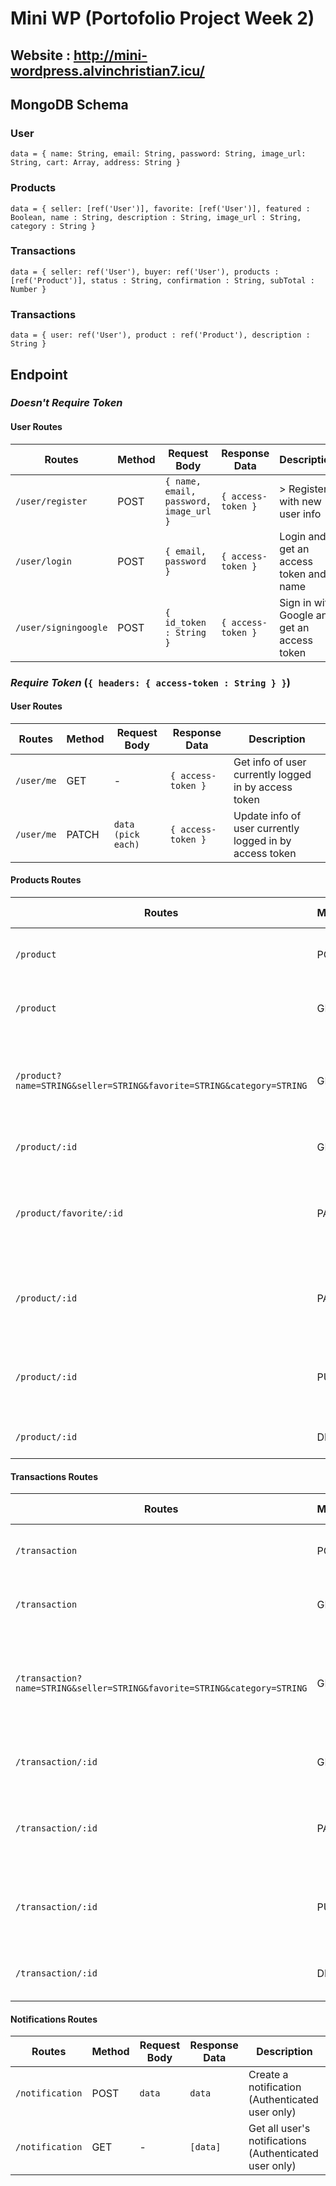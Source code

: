 # **Mini WP** (Portofolio Project Week 2)
Website : http://mini-wordpress.alvinchristian7.icu/
----------------------------------------

## MongoDB Schema

### User
`data = { name: String, email: String, password: String, image_url: String, cart: Array, address: String }`

### Products
`data = { seller: [ref('User')], favorite: [ref('User')], featured : Boolean, name : String, description : String, image_url : String, category : String }`

### Transactions
`data = { seller: ref('User'), buyer: ref('User'), products : [ref('Product')], status : String, confirmation : String, subTotal : Number }`

### Transactions
`data = { user: ref('User'), product : ref('Product'), description : String }`

## Endpoint

### *Doesn't Require Token*

#### User Routes
| Routes                | Method | Request Body                           | Response Data      | Description                                 |
| --------------------- | ------ | -------------------------------------- | ------------------ | ------------------------------------------- |
| `/user/register`     | POST   | `{ name, email, password, image_url }` | `{ access-token }` | > Register with new user info               |
| `/user/login`        | POST   | `{ email, password }`                  | `{ access-token }` | Login and get an access token and name      |
| `/user/signingoogle` | POST   | `{ id_token : String }`                         | `{ access-token }` | Sign in with Google and get an access token |

### *Require Token* (`{ headers: { access-token : String } }`)

#### User Routes
| Routes      | Method | Request Body       | Response Data      | Description                                             |
| ----------- | ------ | ------------------ | ------------------ | ------------------------------------------------------- |
| `/user/me` | GET    | -                  | `{ access-token }` | Get info of user currently logged in by access token    |
| `/user/me` | PATCH  | `data (pick each)` | `{ access-token }` | Update info of user currently logged in by access token |

#### Products Routes
| Routes                                                                | Method | Request Body       | Response Data | Description                                                                           |
| --------------------------------------------------------------------- | ------ | ------------------ | ------------- | ------------------------------------------------------------------------------------- |
| `/product`                                                              | POST   | `data`             | `data`        | Create a product (Authenticated user only)                                               |
| `/product`                                                              | GET    | -                  | `[data]`      | Get all user's products (Authenticated user only)                                        |
| `/product?name=STRING&seller=STRING&favorite=STRING&category=STRING` | GET    | -                  | `[data]`      | Search user's products by name / seller / category / favorite (Authenticated user only) |
| `/product/:id`                                                          | GET    | -                  | `data`        | Get a product by ID (Owners only)                                                        |
| `/product/favorite/:id`                                                          | PATCH  | `data (pick each)` | `data`        | Add product to user favorite by user ID currently logged in (Owners only)                        |
| `/product/:id`                                                          | PATCH  | `data (pick each)` | `data`        | Update field(s) of a product with new data(s) by ID (Owners only)                        |
| `/product/:id`                                                          | PUT    | `data`             | `data`        | Update all fields of a product with new datas by ID (Owners only)                        |
| `/product/:id`                                                          | DELETE | -                  | `data`        | Delete a product by ID (Owners only)                                                     |

#### Transactions Routes
| Routes                                                                | Method | Request Body       | Response Data | Description                                                                           |
| --------------------------------------------------------------------- | ------ | ------------------ | ------------- | ------------------------------------------------------------------------------------- |
| `/transaction`                                                              | POST   | `data`             | `data`        | Create a transaction (Authenticated user only)                                               |
| `/transaction`                                                              | GET    | -                  | `[data]`      | Get all user's transactions (Authenticated user only)                                        |
| `/transaction?name=STRING&seller=STRING&favorite=STRING&category=STRING` | GET    | -                  | `[data]`      | Search user's transactions by name / seller / category / favorite (Authenticated user only) |
| `/transaction/:id`                                                          | GET    | -                  | `data`        | Get a transaction by ID (Owners only)                                                        |
| `/transaction/:id`                                                          | PATCH  | `data (pick each)` | `data`        | Update field(s) of a transaction with new data(s) by ID (Owners only)                        |
| `/transaction/:id`                                                          | PUT    | `data`             | `data`        | Update all fields of a transaction with new datas by ID (Owners only)                        |
| `/transaction/:id`                                                          | DELETE | -                  | `data`        | Delete a transaction by ID (Owners only)                                                     |

#### Notifications Routes
| Routes                                                                | Method | Request Body       | Response Data | Description                                                                           |
| --------------------------------------------------------------------- | ------ | ------------------ | ------------- | ------------------------------------------------------------------------------------- |
| `/notification`                                                              | POST   | `data`             | `data`        | Create a notification (Authenticated user only)                                               |
| `/notification`                                                              | GET    | -                  | `[data]`      | Get all user's notifications (Authenticated user only)                                        |
